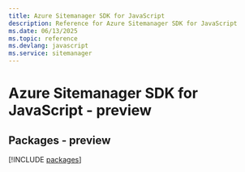 ```yaml
---
title: Azure Sitemanager SDK for JavaScript
description: Reference for Azure Sitemanager SDK for JavaScript
ms.date: 06/13/2025
ms.topic: reference
ms.devlang: javascript
ms.service: sitemanager
---
```

# Azure Sitemanager SDK for JavaScript - preview
## Packages - preview
[!INCLUDE [packages](sitemanager-index.md)]